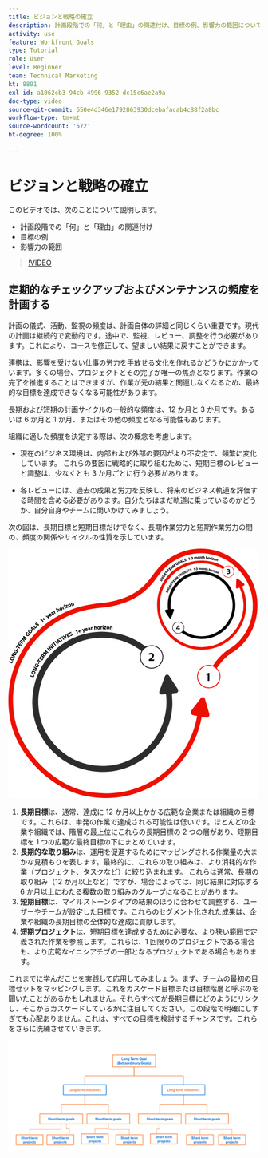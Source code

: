 ```yaml
---
title: ビジョンと戦略の確立
description: 計画段階での「何」と「理由」の関連付け、目標の例、影響力の範囲について説明します。
activity: use
feature: Workfront Goals
type: Tutorial
role: User
level: Beginner
team: Technical Marketing
kt: 8891
exl-id: a1062cb3-94cb-4996-9352-dc15c6ae2a9a
doc-type: video
source-git-commit: 650e4d346e1792863930dcebafacab4c88f2a8bc
workflow-type: tm+mt
source-wordcount: '572'
ht-degree: 100%

---
```


# ビジョンと戦略の確立

このビデオでは、次のことについて説明します。

* 計画段階での「何」と「理由」の関連付け
* 目標の例
* 影響力の範囲

>[!VIDEO](https://video.tv.adobe.com/v/335185/?quality=12&learn=on)

## 定期的なチェックアップおよびメンテナンスの頻度を計画する

計画の儀式、活動、監視の頻度は、計画自体の詳細と同じくらい重要です。現代の計画は継続的で変動的です。途中で、監視、レビュー、調整を行う必要があります。これにより、コースを修正して、望ましい結果に戻すことができます。

連携は、影響を受けない仕事の労力を手放せる文化を作れるかどうかにかかっています。多くの場合、プロジェクトとその完了が唯一の焦点となります。作業の完了を推進することはできますが、作業が元の結果と関連しなくなるため、最終的な目標を達成できなくなる可能性があります。

長期および短期の計画サイクルの一般的な頻度は、12 か月と 3 か月です。あるいは 6 か月と 1 か月、またはその他の頻度となる可能性もあります。

組織に適した頻度を決定する際は、次の概念を考慮します。

* 現在のビジネス環境は、内部および外部の要因がより不安定で、頻繁に変化しています。 これらの要因に戦略的に取り組むために、短期目標のレビューと調整は、少なくとも 3 か月ごとに行う必要があります。

* 各レビューには、過去の成果と労力を反映し、将来のビジネス軌道を評価する時間を含める必要があります。自分たちはまだ軌道に乗っているのかどうか、自分自身やチームに問いかけてみましょう。

次の図は、長期目標と短期目標だけでなく、長期作業労力と短期作業労力の間の、頻度の関係やサイクルの性質を示しています。

![戦略的実行サイクルの図](assets/02-workfront-goals-strategic-execution-cycle.png)

1. **長期目標**&#x200B;は、通常、達成に 12 か月以上かかる広範な企業または組織の目標です。これらは、単発の作業で達成される可能性は低いです。ほとんどの企業や組織では、階層の最上位にこれらの長期目標の 2 つの層があり、短期目標を 1 つの広範な最終目標の下にまとめています。
1. **長期的な取り組み**&#x200B;は、運用を促進するためにマッピングされる作業量の大まかな見積もりを表します。最終的に、これらの取り組みは、より消耗的な作業（プロジェクト、タスクなど）に絞り込まれます。 これらは通常、長期の取り組み（12 か月以上など）ですが、場合によっては、同じ結果に対応する 6 か月以上にわたる複数の取り組みのグループになることがあります。
1. **短期目標**&#x200B;は、マイルストーンタイプの結果のほうに合わせて調整する、ユーザーやチームが設定した目標です。これらのセグメント化された成果は、企業や組織の長期目標の全体的な達成に貢献します。
1. **短期プロジェクト**&#x200B;は、短期目標を達成するために必要な、より狭い範囲で定義された作業を参照します。これらは、1 回限りのプロジェクトである場合も、より広範なイニシアチブの一部となるプロジェクトである場合もあります。

<!--
Your turn graphic
-->

これまでに学んだことを実践して応用してみましょう。まず、チームの最初の目標セットをマッピングします。これをカスケード目標または目標階層と呼ぶのを聞いたことがあるかもしれません。それらすべてが長期目標にどのようにリンクし、そこからカスケードしているかに注目してください。この段階で明確にしすぎても心配ありません。これは、すべての目標を検討するチャンスです。これらをさらに洗練させていきます。

![短期目標と長期目標のマッピングの図](assets/03-workfront-goals-goal-mapping.png)
